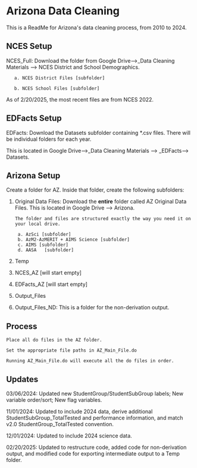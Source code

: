 
# Arizona Data Cleaning

This is a ReadMe for Arizona's data cleaning process, from 2010 to 2024.

## NCES Setup

NCES_Full: Download the folder from Google Drive-->_Data Cleaning Materials --> NCES District and School Demographics.
    
       a. NCES District Files [subfolder] 

       b. NCES School Files [subfolder]

As of 2/20/2025, the most recent files are from NCES 2022. 

## EDFacts Setup
EDFacts: Download the Datasets subfolder containing *.csv files. There will be individual folders for each year. 

This is located in Google Drive-->_Data Cleaning Materials --> _EDFacts--> Datasets.

## Arizona Setup
Create a folder for AZ. Inside that folder, create the following subfolders:

 1. Original Data Files: Download the **entire** folder called AZ Original Data Files. This is located in Google Drive --> Arizona.
   
        The folder and files are structured exactly the way you need it on your local drive.
     
         a. AzSci [subfolder]
         b. AzM2-AzMERIT + AIMS Science [subfolder]
         c. AIMS [subfolder]
         d. AASA   [subfolder]  
      
2. Temp 
         
3. NCES_AZ [will start empty]
      
4. EDFacts_AZ [will start empty]
      
5. Output_Files
      
6. Output_Files_ND: This is a folder for the non-derivation output.


## Process
    Place all do files in the AZ folder.
        
    Set the appropriate file paths in AZ_Main_File.do
        
    Running AZ_Main_File.do will execute all the do files in order.

## Updates

03/06/2024: Updated new StudentGroup/StudentSubGroup labels; New variable order/sort; New flag variables.

11/01/2024: Updated to include 2024 data, derive additional StudentSubGroup_TotalTested and performance information,
and match v2.0 StudentGroup_TotalTested convention.

12/01/2024: Updated to include 2024 science data.

02/20/2025: Updated to restructure code, added code for non-derivation output, and modified code for exporting intermediate output to a Temp folder. 
